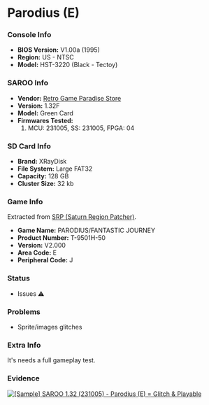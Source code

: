 # Parodius (E)

### Console Info

- <b>BIOS Version:</b> V1.00a (1995)
- <b>Region:</b> US - NTSC
- <b>Model:</b> HST-3220 (Black - Tectoy)

### SAROO Info

- <b>Vendor:</b> [Retro Game Paradise Store](https://s.click.aliexpress.com/e/_DlCqvfB)
- <b>Version:</b> 1.32F
- <b>Model:</b> Green Card
- <b>Firmwares Tested:</b>
  1. MCU: 231005, SS: 231005, FPGA: 04

### SD Card Info

- <b>Brand:</b> XRayDisk
- <b>File System:</b> Large FAT32
- <b>Capacity:</b> 128 GB
- <b>Cluster Size:</b> 32 kb

### Game Info

Extracted from [SRP (Saturn Region Patcher)](https://segaxtreme.net/resources/saturn-region-patcher.81/download).

- <b>Game Name:</b> PARODIUS/FANTASTIC JOURNEY
- <b>Product Number:</b> T-9501H-50
- <b>Version:</b> V2.000
- <b>Area Code:</b> E
- <b>Peripheral Code:</b> J

### Status

- Issues :warning:

### Problems

- Sprite/images glitches

### Extra Info

It's needs a full gameplay test.

### Evidence

[![[Sample] SAROO 1.32 (231005) - Parodius (E) = Glitch & Playable](https://img.youtube.com/vi/R6Fh-W1U0OA/0.jpg)](https://www.youtube.com/watch?v=R6Fh-W1U0OA)
